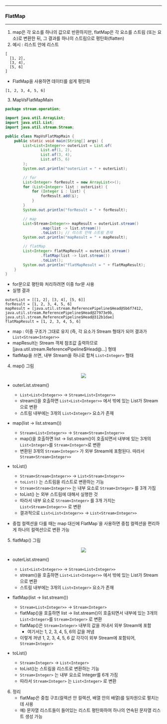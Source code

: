 -----
### FlatMap
-----
1. map은 각 요소를 하나의 값으로 반환하지만, flatMap은 각 요소를 스트림 (또는 요소)로 변환한 뒤, 그 결과를 하나의 스트림으로 평탄화(flatten)
2. 예시 : 리스트 안에 리스트
```
[
  [1, 2],
  [3, 4],
  [5, 6]
]
```
  - FlatMap을 사용하면 데이터를 쉽게 평탄화
```
[1, 2, 3, 4, 5, 6]
```

3. MapVsFlatMapMain
```java
package stream.operation;

import java.util.ArrayList;
import java.util.List;
import java.util.stream.Stream;

public class MapVsFlatMapMain {
    public static void main(String[] args) {
        List<List<Integer>> outerList = List.of(
                List.of(1, 2),
                List.of(3, 4),
                List.of(5, 6)
        );
        System.out.println("outerList = " + outerList);

        // for
        List<Integer> forResult = new ArrayList<>();
        for (List<Integer> list : outerList) {
            for (Integer i : list) {
                forResult.add(i);
            }
        }
        System.out.println("forResult = " + forResult);

        // map
        List<Stream<Integer>> mapResult = outerList.stream()
                .map(list -> list.stream())
                .toList(); // 리스트 안에 스트림 존재
        System.out.println("mapResult = " + mapResult);

        // flatMap
        List<Integer> flatMapResult = outerList.stream()
                .flatMap(list -> list.stream())
                .toList();
        System.out.println("flatMapResult = " + flatMapResult);
    }
}
```
  - for문으로 평탄화 처리하려면 이중 for문 사용
  - 실행 결과
```
outerList = [[1, 2], [3, 4], [5, 6]]
forResult = [1, 2, 3, 4, 5, 6]
mapResult = [java.util.stream.ReferencePipeline$Head@5b6f7412, java.util.stream.ReferencePipeline$Head@27973e9b, java.util.stream.ReferencePipeline$Head@312b1dae]
flatMapResult = [1, 2, 3, 4, 5, 6]
```
  - map : 이중 구조가 그대로 유지 (즉, 각 요소가 Stream 형태가 되어 결과가 ```List<Stream<Integer>>```
  - mapResult는 Stream 객체 참조값 출력하므로 [java.util.stream.ReferencePipeline$Head@...] 형태
  - flatMap을 쓰면, 내부 Stream을 하나로 합쳐 ```List<Integer>``` 형태

4. map() 그림
<div align="center">
<img src="https://github.com/user-attachments/assets/ecc3ff56-53f9-4f1d-bdd7-4304bad920bc">
</div>

  - outerList.stream()
    + ```List<List<Integer>>``` → ```Stream<List<Integer>>```
    + stream()을 호출하면 ```List<List<Integer>>``` 에서 밖에 있는 List가 Stream으로 변환
    + 스트림 내부에는 3개의 ```List<Integer>``` 요소가 존재
      
  - map(list -> list.stream())
    + ```Stream<List<Integer>>``` → ```Stream<Stream<Integer>>```
    + map()을 호출하면 list -> list.stream()이 호출되면서 내부에 있는 3개의 ```List<Integer>```를 ```Stream<Integer>```로 변환
    + 변환된 3개의 ```Stream<Integer>``` 가 외부 Stream에 포함된다. 따라서 ```Stream<Stream<Integer>>``` 

  - toList()
    + ```Stream<Stream<Integer>>``` → ```List<Stream<Integer>>```
    + `toList()` 는 스트림을 리스트로 변환하는 기능
    + ```Stream<Stream<Integer>>``` 는 내부 요소로 ```Stream<Integer>``` 를 3개 가짐
    + toList() 는 외부 스트림에 대해서 실행한 것
    + 따라서 내부 요소로 ```Stream<Integer>``` 를 3개 가지는 ```List<Stream<Integer>>``` 로 변환
    + 결과적으로 ```List<List<Integer>>``` → ```List<Stream<Integer>>```

  - 중첩 컬렉션을 다룰 때는 map 대신에 FlatMap`을 사용하면 중첩 컬렉션을 편리하게 하나의 컬렉션으로 변환 가능

5. flatMap() 그림
<div align="center">
<img src="https://github.com/user-attachments/assets/de63f0df-49e8-4d58-aa77-e33dca3eef89">
</div>

  - outerList.stream()
    + ```List<List<Integer>>``` → ```Stream<List<Integer>>```
    + stream()을 호출하면 ```List<List<Integer>>``` 에서 밖에 있는 List가 Stream으로 변환
    + 스트림 내부에는 3개의 ```List<Integer>``` 요소가 존재

  - flatMap(list -> list.stream())
    + ```Stream<List<Integer>>``` → ```Stream<Integer>```
    + flatMap()을 호출하면 list -> list.stream()이 호출되면서 내부에 있는 3개의 ```List<Integer>```를 ```Stream<Integer>``` 로 변환
    + flatMap()은 ```Stream<Integer>``` 내부의 값을 꺼내서 외부 Stream에 포함
      * 여기서는 1, 2, 3, 4, 5, 6의 값을 꺼냄
    + 이렇게 꺼낸 1, 2, 3, 4, 5, 6 값 각각이 외부 Stream에 포함되어, ```Stream<Integer>```
    
  - toList()
    + ```Stream<Integer>``` → ```List<Integer>```
    + toList()는 스트림을 리스트로 변환하는 기능
    + ```Stream<Integer>``` 는 내부 요소로 Integer를 6개 가짐
    + 따라서 ```Stream<Integer>``` 는 ```List<Integer>``` 로 변환

6. 정리
   - flatMap은 중첩 구조(컬렉션 안 컬렉션, 배열 안의 배열)를 일차원으로 펼치는데 사용
   - 예) 문자열 리스트들이 들어있는 리스트 평탄화하여 하나의 연속된 문자열 리스트 생성 가능

